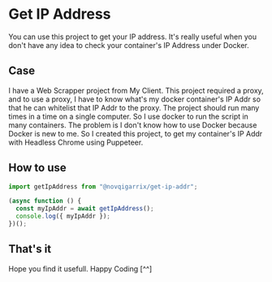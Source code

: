 # Get IP Address

You can use this project to get your IP address. It's really useful when you don't have any idea to check your container's IP Address under Docker.

## Case

I have a Web Scrapper project from My Client. This project required a proxy, and to use a proxy, I have to know what's my docker container's IP Addr so that he can whitelist that IP Addr to the proxy. The project should run many times in a time on a single computer. So I use docker to run the script in many containers. The problem is I don't know how to use Docker because Docker is new to me. So I created this project, to get my container's IP Addr with Headless Chrome using Puppeteer.

## How to use

```javascript
import getIpAddress from "@novqigarrix/get-ip-addr";

(async function () {
  const myIpAddr = await getIpAddress();
  console.log({ myIpAddr });
})();
```

## That's it

Hope you find it usefull. Happy Coding [^^]
